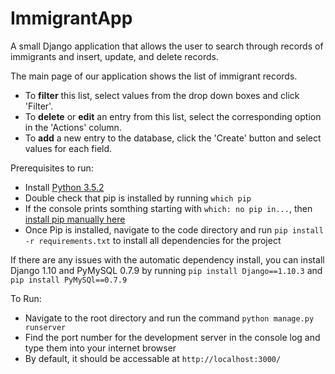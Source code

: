 # ImmigrantApp
A small Django application that allows the user to search through records of immigrants and insert, update, and delete records.

The main page of our application shows the list of immigrant records. 
  * To __filter__ this list, select values from the drop down boxes and click 'Filter'.
  * To __delete__ or __edit__ an entry from this list, select the corresponding option in the 'Actions' column.
  * To __add__ a new entry to the database, click the 'Create' button and select values for each field.


Prerequisites to run:
* Install [Python 3.5.2](https://www.python.org/downloads/)
* Double check that pip is installed by running `which pip`
 * If the console prints somthing starting with `which: no pip in...`, then [install pip manually here](https://pip.pypa.io/en/stable/)
* Once Pip is installed, navigate to the code directory and run `pip install -r requirements.txt` to install all dependencies for the project

If there are any issues with the automatic dependency install, you can install Django 1.10 and PyMySQL 0.7.9 by running `pip install Django==1.10.3` and `pip install PyMySQl==0.7.9`
 
To Run:
* Navigate to the root directory and run the command `python manage.py runserver`
* Find the port number for the development server in the console log and type them into your internet browser
 * By default, it should be accessable at `http://localhost:3000/`
